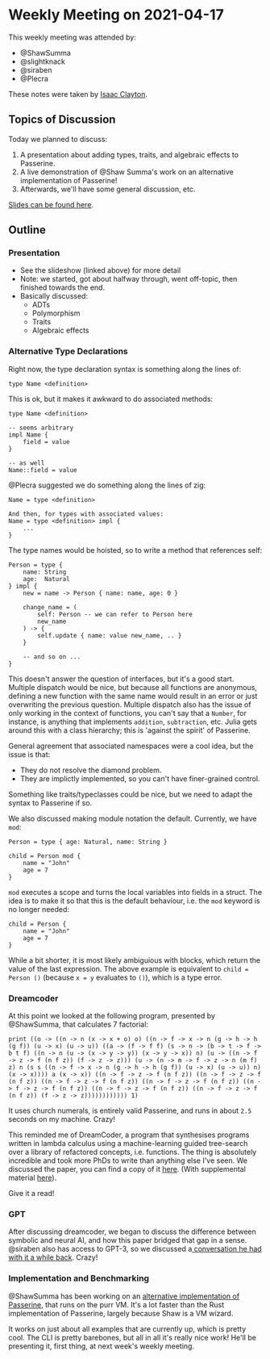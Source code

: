 # Weekly Meeting on 2021-04-17
This weekly meeting was attended by:

- @ShawSumma
- @slightknack
- @siraben
- @Plecra

These notes were taken by [Isaac Clayton](https://github.com/slightknack).

## Topics of Discussion
Today we planned to discuss:

1. A presentation about adding types, traits, and algebraic effects to Passerine. 
2. A live demonstration of @Shaw Summa's work on an alternative implementation of Passerine!
3. Afterwards, we'll have some general discussion, etc.

[Slides can be found here](https://github.com/vrtbl/meta/blob/master/weekly-meetings/2021-04-17.pdf).

## Outline
### Presentation
- See the slideshow (linked above) for more detail
- Note: we started, got about halfway through, went off-topic, then finished towards the end.
- Basically discussed:
  - ADTs
  - Polymorphism
  - Traits
  - Algebraic effects

### Alternative Type Declarations
Right now, the type declaration syntax is something along the lines of:

```
type Name <definition>
```

This is ok, but it makes it awkward to do associated methods:

```
type Name <definition>

-- seems arbitrary
impl Name {
    field = value
}

-- as well
Name::field = value
```

@Plecra suggested we do something along the lines of zig:

```
Name = type <definition>

And then, for types with associated values:
Name = type <definition> impl {
    ...
}
```

The type names would be hoisted, so to write a method that references self:

```
Person = type { 
    name: String 
    age:  Natural
} impl {
    new = name -> Person { name: name, age: 0 }

    change_name = (
        self: Person -- we can refer to Person here
        new_name
    ) -> {
        self.update { name: value new_name, .. }
    }

    -- and so on ...
}
```

This doesn't answer the question of interfaces, but it's a good start. Multiple dispatch would be nice, but because all functions are anonymous, defining a new function with the same name would result in an error or just overwriting the previous question. Multiple dispatch also has the issue of only working in the context of functions, you can't say that a `Number`, for instance, is anything that implements `addition`, `subtraction`, etc. Julia gets around this with a class hierarchy; this is 'against the spirit' of Passerine.

General agreement that associated namespaces were a cool idea, but the issue is that:

- They do not resolve the diamond problem.
- They are implictly implemented, so you can't have finer-grained control.

Something like traits/typeclasses could be nice, but we need to adapt the syntax to Passerine if so.

We also discussed making module notation the default. Currently, we have `mod`:

```
Person = type { age: Natural, name: String }

child = Person mod {
    name = "John"
    age = 7
}
```

`mod` executes a scope and turns the local variables into fields in a struct. The idea is to make it so that this is the default behaviour, i.e. the `mod` keyword is no longer needed:

```
child = Person {
    name = "John"
    age = 7
}
```

While a bit shorter, it is most likely ambiguious with blocks, which return the value of the last expression. The above example is equivalent to `child = Person ()` (because `x = y` evaluates to `()`), which is a type error.

### Dreamcoder
At this point we looked at the following program, presented by @ShawSumma, that calculates 7 factorial: 

`print ((o -> ((n -> n (x -> x + o) o) ((n -> f -> x -> n (g -> h -> h (g f)) (u -> x) (u -> u)) ((a -> (f -> f f) (s -> n -> (b -> t -> f -> b t f) ((n -> n (u -> (x -> y -> y)) (x -> y -> x)) n) (u -> ((n -> f -> z -> f (n f z)) (f -> z -> z))) (u -> (n -> m -> f -> z -> n (m f) z) n (s s ((n -> f -> x -> n (g -> h -> h (g f)) (u -> x) (u -> u)) n) (x -> x)))) a (x -> x)) ((n -> f -> z -> f (n f z)) ((n -> f -> z -> f (n f z)) ((n -> f -> z -> f (n f z)) ((n -> f -> z -> f (n f z)) ((n -> f -> z -> f (n f z)) ((n -> f -> z -> f (n f z)) ((n -> f -> z -> f (n f z)) (f -> z -> z)))))))))))) 1)`

It uses church numerals, is entirely valid Passerine, and runs in about `2.5` seconds on my machine. Crazy!

This reminded me of DreamCoder, a program that synthesises programs written in lambda calculus using a machine-learning guided tree-search over a library of refactored concepts, i.e. functions. The thing is absolutely incredible and took more PhDs to write than anything else I've seen. We discussed the paper, you can find a copy of it [here](https://arxiv.org/abs/2006.08381). (With supplemental material [here](https://web.mit.edu/ellisk/www/documents/dreamcoder_with_supplement.pdf)).

Give it a read!

### GPT
After discussing dreamcoder, we began to discuss the difference between symbolic and neural AI, and how this paper bridged that gap in a sense. @siraben also has access to GPT-3, so we discussed a[ conversation he had with it a while back](https://gist.github.com/siraben/9d899aa90509dbbc93c6439af3aa57c3). Crazy!

### Implementation and Benchmarking
@ShawSumma has been working on an [alternative implementation of Passerine](https://github.com/ShawSumma/purr/tree/main/ext/passerine), that runs on the purr VM. It's a lot faster than the Rust implementation of Passerine, largely because Shaw is a VM wizard. 

It works on just about all examples that are currently up, which is pretty cool. The CLI is pretty barebones, but all in all it's really nice work! He'll be presenting it, first thing, at next week's weekly meeting.

